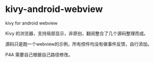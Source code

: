 # kivy-android-webview

kivy for android webview

Kivy 的浏览器，支持局部显示，非原创，翻阅整合了几个源码整理而成。

源码只是跑一个webview的示例，所有控件均没有做事件反馈，自行添加。

P4A 需要自己根据自己路径修改。
